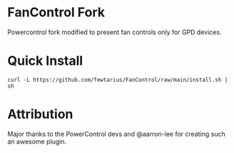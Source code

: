 # FanControl Fork

Powercontrol fork modified to present fan controls only for GPD devices.

# Quick Install

```
curl -L https://github.com/fewtarius/FanControl/raw/main/install.sh | sh
```

# Attribution

Major thanks to the PowerControl devs and @aarron-lee for creating such an awesome plugin.
